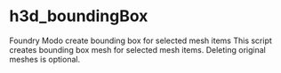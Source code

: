 # h3d_boundingBox
Foundry Modo create bounding box for selected mesh items
This script creates bounding box mesh for selected mesh items. Deleting original meshes is optional.
